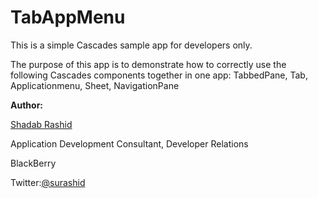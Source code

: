 # TabAppMenu

This is a simple Cascades sample app for developers only.

The purpose of this app is to demonstrate how to correctly use the following Cascades components together in one app:
TabbedPane, Tab, Applicationmenu, Sheet, NavigationPane

**Author:**

[Shadab Rashid](https://github.com/surashid)

Application Development Consultant, Developer Relations

BlackBerry

Twitter:[@surashid](http://twitter.com/surashid)
